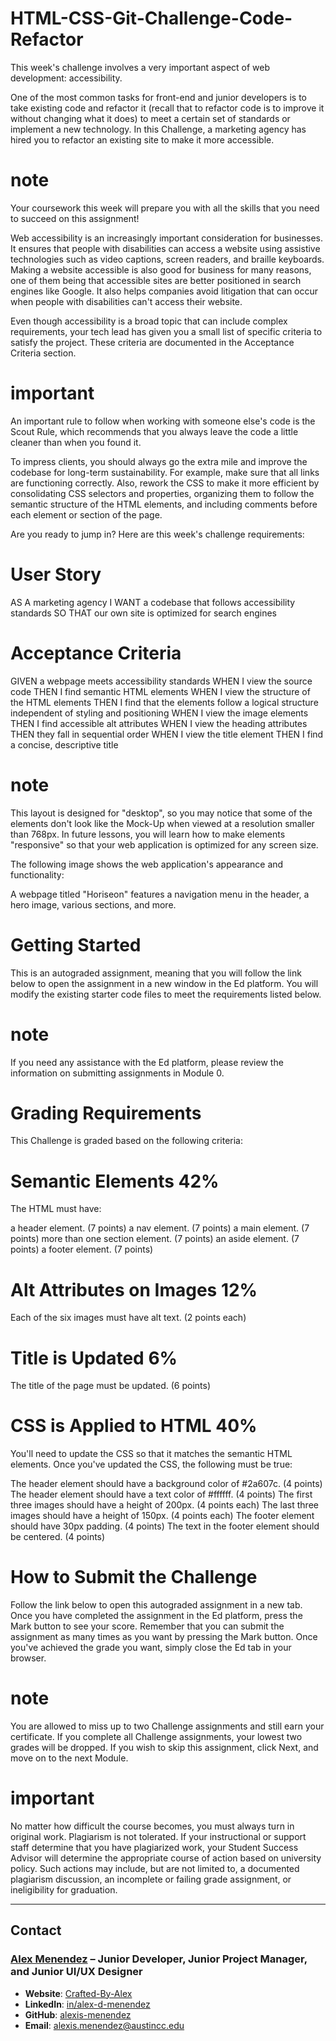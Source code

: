 # HTML-CSS-Git-Challenge-Code-Refactor

This week's challenge involves a very important aspect of web development: accessibility.

One of the most common tasks for front-end and junior developers is to take existing code and refactor it (recall that to refactor code is to improve it without changing what it does) to meet a certain set of standards or implement a new technology. In this Challenge, a marketing agency has hired you to refactor an existing site to make it more accessible.

# note
Your coursework this week will prepare you with all the skills that you need to succeed on this assignment!

Web accessibility is an increasingly important consideration for businesses. It ensures that people with disabilities can access a website using assistive technologies such as video captions, screen readers, and braille keyboards. Making a website accessible is also good for business for many reasons, one of them being that accessible sites are better positioned in search engines like Google. It also helps companies avoid litigation that can occur when people with disabilities can't access their website.

Even though accessibility is a broad topic that can include complex requirements, your tech lead has given you a small list of specific criteria to satisfy the project. These criteria are documented in the Acceptance Criteria section.

# important
An important rule to follow when working with someone else's code is the Scout Rule, which recommends that you always leave the code a little cleaner than when you found it.

To impress clients, you should always go the extra mile and improve the codebase for long-term sustainability. For example, make sure that all links are functioning correctly. Also, rework the CSS to make it more efficient by consolidating CSS selectors and properties, organizing them to follow the semantic structure of the HTML elements, and including comments before each element or section of the page.

Are you ready to jump in? Here are this week's challenge requirements:

# User Story
AS A marketing agency
I WANT a codebase that follows accessibility standards
SO THAT our own site is optimized for search engines

# Acceptance Criteria
GIVEN a webpage meets accessibility standards
WHEN I view the source code
THEN I find semantic HTML elements
WHEN I view the structure of the HTML elements
THEN I find that the elements follow a logical structure independent of styling and positioning
WHEN I view the image elements
THEN I find accessible alt attributes
WHEN I view the heading attributes
THEN they fall in sequential order
WHEN I view the title element
THEN I find a concise, descriptive title


# note
This layout is designed for "desktop", so you may notice that some of the elements don't look like the Mock-Up when viewed at a resolution smaller than 768px. In future lessons, you will learn how to make elements "responsive" so that your web application is optimized for any screen size.

The following image shows the web application's appearance and functionality:

A webpage titled "Horiseon" features a navigation menu in the header, a hero image, various sections, and more.

# Getting Started
This is an autograded assignment, meaning that you will follow the link below to open the assignment in a new window in the Ed platform. You will modify the existing starter code files to meet the requirements listed below.

# note
If you need any assistance with the Ed platform, please review the information on submitting assignments in Module 0.

# Grading Requirements
This Challenge is graded based on the following criteria:

# Semantic Elements 42%
The HTML must have:

a header element. (7 points)
a nav element. (7 points)
a main element. (7 points)
more than one section element. (7 points)
an aside element. (7 points)
a footer element. (7 points)

# Alt Attributes on Images 12%
Each of the six images must have alt text. (2 points each)

# Title is Updated 6%
The title of the page must be updated. (6 points)

# CSS is Applied to HTML 40%

You'll need to update the CSS so that it matches the semantic HTML elements. Once you've updated the CSS, the following must be true:

The header element should have a background color of #2a607c. (4 points)
The header element should have a text color of #ffffff. (4 points)
The first three images should have a height of 200px. (4 points each)
The last three images should have a height of 150px. (4 points each)
The footer element should have 30px padding. (4 points)
The text in the footer element should be centered. (4 points)

# How to Submit the Challenge
Follow the link below to open this autograded assignment in a new tab. Once you have completed the assignment in the Ed platform, press the Mark button to see your score. Remember that you can submit the assignment as many times as you want by pressing the Mark button. Once you've achieved the grade you want, simply close the Ed tab in your browser.

# note
You are allowed to miss up to two Challenge assignments and still earn your certificate. If you complete all Challenge assignments, your lowest two grades will be dropped. If you wish to skip this assignment, click Next, and move on to the next Module.

# important
No matter how difficult the course becomes, you must always turn in original work. Plagiarism is not tolerated. If your instructional or support staff determine that you have plagiarized work, your Student Success Advisor will determine the appropriate course of action based on university policy. Such actions may include, but are not limited to, a documented plagiarism discussion, an incomplete or failing grade assignment, or ineligibility for graduation.

---

## Contact

### [**Alex Menendez**](https://alex-menendez.onrender.com/) – Junior Developer, Junior Project Manager, and Junior UI/UX Designer

- **Website**: [Crafted-By-Alex](https://alex-menendez.onrender.com/)
- **LinkedIn**: [in/alex-d-menendez](https://www.linkedin.com/in/alex-d-menendez/)
- **GitHub**: [alexis-menendez](https://github.com/alexis-menendez)
- **Email**: [alexis.menendez@austincc.edu](https://alex-menendez.onrender.com/contact)
